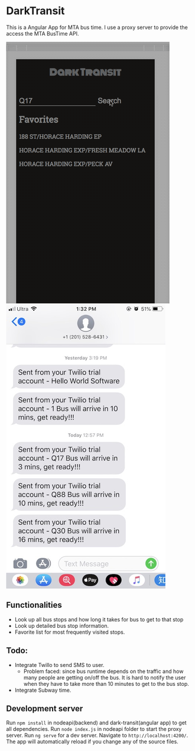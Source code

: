# DarkTransit

This is a Angular App for MTA bus time. I use a proxy server to provide the access the MTA BusTime API. 

![alt text](./record.gif "demo")
![alt text](./twillo.jpeg "Logo Title Text 1")

## Functionalities

- Look up all bus stops and how long it takes for bus to get to that stop
- Look up detailed bus stop information.
- Favorite list for most frequently visited stops.



## Todo:
- Integrate Twillo to send SMS to user.
    - Problem faced: since bus runtime depends on the traffic and how many people are getting on/off the bus. 
    It is hard to notify the user when they have to take more than 10 minutes to get to the bus stop.
- Integrate Subway time.

## Development server

Run `npm install` in nodeapi(backend) and dark-transit(angular app) to get all dependencies.
Run `node index.js` in nodeapi folder to start the proxy server.
Run `ng serve` for a dev server. Navigate to `http://localhost:4200/`. The app will automatically reload if you change any of the source files.





